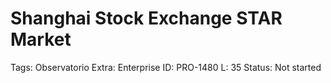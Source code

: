 # Shanghai Stock Exchange STAR Market

Tags: Observatorio
Extra: Enterprise
ID: PRO-1480
L: 35
Status: Not started